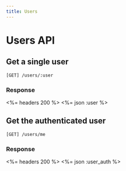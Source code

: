 ```yaml
---
title: Users
---
```


# Users API

## Get a single user

    [GET] /users/:user

### Response

<%= headers 200 %>
<%= json :user %>


## Get the authenticated user

	[GET] /users/me

### Response

<%= headers 200 %>
<%= json :user_auth %>

